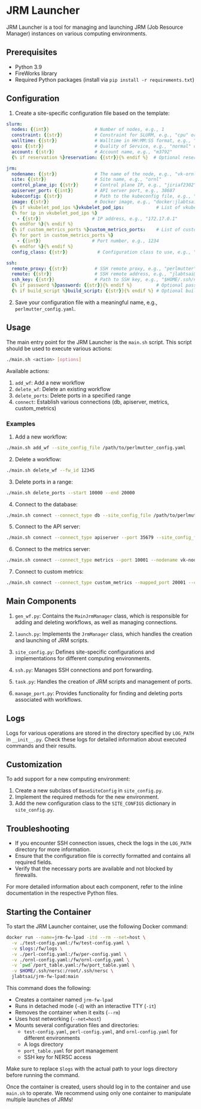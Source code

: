 # JRM Launcher

JRM Launcher is a tool for managing and launching JRM (Job Resource Manager) instances on various computing environments.

## Prerequisites

- Python 3.9
- FireWorks library
- Required Python packages (install via `pip install -r requirements.txt`)

## Configuration

1. Create a site-specific configuration file based on the template:


```1:32:fw-lpad/FireWorks/jrm_launcher/site_config_template.yaml
slurm:
  nodes: {{int}}                 # Number of nodes, e.g., 1
  constraint: {{str}}            # Constraint for SLURM, e.g., "cpu" or "ejfat"
  walltime: {{str}}              # Walltime in HH:MM:SS format, e.g., "00:30:00"
  qos: {{str}}                   # Quality of Service, e.g., "normal" or "debug"
  account: {{str}}               # Account name, e.g., "m3792"
  {% if reservation %}reservation: {{str}}{% endif %}  # Optional reservation, leave empty if not used

jrm:
  nodename: {{str}}              # The name of the node, e.g., "vk-ornl"
  site: {{str}}                  # Site name, e.g., "ornl"
  control_plane_ip: {{str}}      # Control plane IP, e.g., "jiriaf2302"
  apiserver_port: {{int}}        # API server port, e.g., 38687
  kubeconfig: {{str}}            # Path to the kubeconfig file, e.g., "/path/to/kubeconfig"
  image: {{str}}                 # Docker image, e.g., "docker:jlabtsai/vk-cmd:main"
  {% if vkubelet_pod_ips %}vkubelet_pod_ips:            # List of vkubelet pod IPs
  {% for ip in vkubelet_pod_ips %}
    - {{str}}                   # IP address, e.g., "172.17.0.1"
  {% endfor %}{% endif %}
  {% if custom_metrics_ports %}custom_metrics_ports:    # List of custom metrics ports
  {% for port in custom_metrics_ports %}
    - {{int}}                   # Port number, e.g., 1234
  {% endfor %}{% endif %}
  config_class: {{str}}           # Configuration class to use, e.g., "perlmutter", "ornl", or "test"

ssh:
  remote_proxy: {{str}}          # SSH remote proxy, e.g., "perlmutter" or "none"
  remote: {{str}}                # SSH remote address, e.g., "jlabtsai@128.55.64.13"
  ssh_key: {{str}}               # Path to SSH key, e.g., "$HOME/.ssh/nersc"
  {% if password %}password: {{str}}{% endif %}         # Optional password, encoded in base64
  {% if build_script %}build_script: {{str}}{% endif %} # Optional build script for SSH, e.g., "./build-ssh-ornl.sh"

```


2. Save your configuration file with a meaningful name, e.g., `perlmutter_config.yaml`.

## Usage

The main entry point for the JRM Launcher is the `main.sh` script. This script should be used to execute various actions:

```bash
./main.sh <action> [options]
```

Available actions:

1. `add_wf`: Add a new workflow
2. `delete_wf`: Delete an existing workflow
3. `delete_ports`: Delete ports in a specified range
4. `connect`: Establish various connections (db, apiserver, metrics, custom_metrics)

### Examples

1. Add a new workflow:
```bash
./main.sh add_wf --site_config_file /path/to/perlmutter_config.yaml
```

2. Delete a workflow:
```bash
./main.sh delete_wf --fw_id 12345
```

3. Delete ports in a range:
```bash
./main.sh delete_ports --start 10000 --end 20000
```

4. Connect to the database:
```bash
./main.sh connect --connect_type db --site_config_file /path/to/perlmutter_config.yaml
```

5. Connect to the API server:
```bash
./main.sh connect --connect_type apiserver --port 35679 --site_config_file /path/to/perlmutter_config.yaml
```

6. Connect to the metrics server:
```bash
./main.sh connect --connect_type metrics --port 10001 --nodename vk-node-1 --site_config_file /path/to/perlmutter_config.yaml
```

7. Connect to custom metrics:
```bash
./main.sh connect --connect_type custom_metrics --mapped_port 20001 --custom_metrics_port 8080 --nodename vk-node-1 --site_config_file /path/to/perlmutter_config.yaml
```

## Main Components

1. `gen_wf.py`: Contains the `MainJrmManager` class, which is responsible for adding and deleting workflows, as well as managing connections.

2. `launch.py`: Implements the `JrmManager` class, which handles the creation and launching of JRM scripts.

3. `site_config.py`: Defines site-specific configurations and implementations for different computing environments.

4. `ssh.py`: Manages SSH connections and port forwarding.

5. `task.py`: Handles the creation of JRM scripts and management of ports.

6. `manage_port.py`: Provides functionality for finding and deleting ports associated with workflows.

## Logs

Logs for various operations are stored in the directory specified by `LOG_PATH` in `__init__.py`. Check these logs for detailed information about executed commands and their results.

## Customization

To add support for a new computing environment:

1. Create a new subclass of `BaseSiteConfig` in `site_config.py`.
2. Implement the required methods for the new environment.
3. Add the new configuration class to the `SITE_CONFIGS` dictionary in `site_config.py`.

## Troubleshooting

- If you encounter SSH connection issues, check the logs in the `LOG_PATH` directory for more information.
- Ensure that the configuration file is correctly formatted and contains all required fields.
- Verify that the necessary ports are available and not blocked by firewalls.

For more detailed information about each component, refer to the inline documentation in the respective Python files.

## Starting the Container

To start the JRM Launcher container, use the following Docker command:

```bash
docker run --name=jrm-fw-lpad -itd --rm --net=host \
  -v ./test-config.yaml:/fw/test-config.yaml \
  -v $logs:/fw/logs \
  -v ./perl-config.yaml:/fw/per-config.yaml \
  -v ./ornl-config.yaml:/fw/ornl-config.yaml \
  -v `pwd`/port_table.yaml:/fw/port_table.yaml \
  -v $HOME/.ssh/nersc:/root/.ssh/nersc \
  jlabtsai/jrm-fw-lpad:main
```

This command does the following:

- Creates a container named `jrm-fw-lpad`
- Runs in detached mode (`-d`) with an interactive TTY (`-it`)
- Removes the container when it exits (`--rm`)
- Uses host networking (`--net=host`)
- Mounts several configuration files and directories:
  - `test-config.yaml`, `perl-config.yaml`, and `ornl-config.yaml` for different environments
  - A logs directory
  - `port_table.yaml` for port management
  - SSH key for NERSC access

Make sure to replace `$logs` with the actual path to your logs directory before running the command. 

Once the container is created, users should log in to the container and use `main.sh` to operate. We recommend using only one container to manipulate multiple launches of JRMs!
